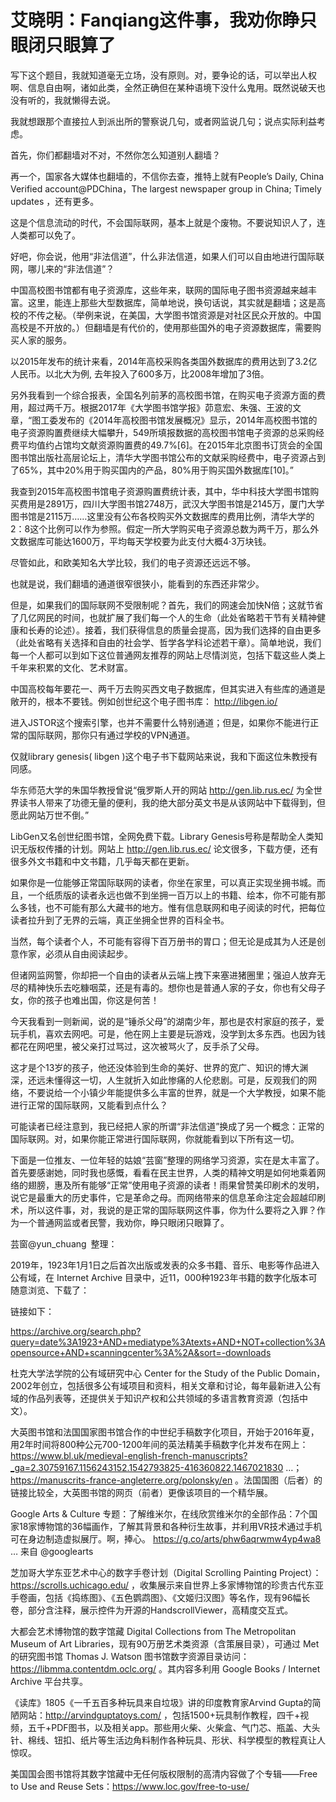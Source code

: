 # 艾晓明：Fanqiang这件事，我劝你睁只眼闭只眼算了

写下这个题目，我就知道毫无立场，没有原则。对，要争论的话，可以举出人权啊、信息自由啊，诸如此类，全然正确但在某种语境下没什么鬼用。既然说破天也没有听的，我就懒得去说。

我就想跟那个直接拉人到派出所的警察说几句，或者网监说几句；说点实际利益考虑。


首先，你们都翻墙对不对，不然你怎么知道别人翻墙？


再一个，国家各大媒体也翻墙的，不信你去查，推特上就有People’s Daily, China Verified account@PDChina，The largest newspaper group in China; Timely updates ，还有更多。

这是个信息流动的时代，不会国际联网，基本上就是个废物。不要说知识人了，连人类都可以免了。


好吧，你会说，他用“非法信道”，什么非法信道，如果人们可以自由地进行国际联网，哪儿来的“非法信道”？


中国高校图书馆都有电子资源库，这些年来，联网的国际电子图书资源越来越丰富。这里，能连上那些大型数据库，简单地说，换句话说，其实就是翻墙；这是高校的不传之秘。（举例来说，在美国，大学图书馆资源是对社区民众开放的。中国高校是不开放的。）但翻墙是有代价的，使用那些国外的电子资源数据库，需要购买人家的服务。

以2015年发布的统计来看，2014年高校采购各类国外数据库的费用达到了3.2亿人民币。以北大为例, 去年投入了600多万，比2008年增加了3倍。

另外我看到一个综合报表，全国名列前茅的高校图书馆，在购买电子资源方面的费用，超过两千万。根据2017年《大学图书馆学报》茆意宏、朱强、王波的文章，“图工委发布的《2014年高校图书馆发展概况》显示，2014年高校图书馆的电子资源购置费继续大幅攀升，549所填报数据的高校图书馆电子资源的总采购经费平均值约占馆均文献资源购置费的49.7%[6]。在2015年北京图书订货会的全国图书馆出版社高层论坛上，清华大学图书馆公布的文献采购经费中，电子资源占到了65%，其中20%用于购买国内的产品，80%用于购买国外数据库[10]。”

我查到2015年高校图书馆电子资源购置费统计表，其中，华中科技大学图书馆购买费用是2891万，四川大学图书馆2748万，武汉大学图书馆是2145万，厦门大学图书馆是2115万……这里没有公布各校购买外文数据库的费用比例，清华大学的2：8这个比例可以作为参照。假定一所大学购买电子资源总数为两千万，那么外文数据库可能达1600万，平均每天学校要为此支付大概4·3万块钱。


尽管如此，和欧美知名大学比较，我们的电子资源还远远不够。


也就是说，我们翻墙的通道很窄很狭小，能看到的东西还非常少。


但是，如果我们的国际联网不受限制呢？首先，我们的网速会加快N倍；这就节省了几亿网民的时间，也就扩展了我们每一个人的生命（此处省略若干节有关精神健康和长寿的论述）。接着，我们获得信息的质量会提高，因为我们选择的自由更多（此处省略有关选择和自由的社会学、哲学各学科论述若干章）。简单地说，我们每一个人都可以到如下这位普通网友推荐的网站上尽情浏览，包括下载这些人类上千年来积累的文化、艺术财富。

中国高校每年要花一、两千万去购买西文电子数据库，但其实进入有些库的通道是敞开的，根本不要钱。例如创世纪这个电子图书库： http://libgen.io/


进入JSTOR这个搜索引擎，也并不需要什么特别通道；但是，如果你不能进行正常的国际联网，那你只有通过学校的VPN通道。


仅就library genesis( libgen )这个电子书下载网站来说，我和下面这位朱教授有同感。


华东师范大学的朱国华教授曾说“俄罗斯人开的网站 http://gen.lib.rus.ec/  为全世界读书人带来了功德无量的便利，我的绝大部分英文书是从该网站中下载得到，但愿此网站万世不倒。”

LibGen又名创世纪图书馆，全网免费下载。Library Genesis号称是帮助全人类知识无版权传播的计划。网站上  http://gen.lib.rus.ec/   论文很多，下载方便，还有很多外文书籍和中文书籍，几乎每天都在更新。

如果你是一位能够正常国际联网的读者，你坐在家里，可以真正实现坐拥书城。而且，一个纸质版的读者永远也做不到坐拥一百万以上的书籍、绘本，你不可能有那么多钱，也不可能有那么大藏书的地方。惟有信息联网和电子阅读的时代，把每位读者拉升到了无界的云端，真正坐拥全世界的百科全书。

当然，每个读者个人，不可能有容得下百万册书的胃口；但无论是成其为人还是创意作家，必须从自由阅读起步。


但诸网监网警，你却把一个自由的读者从云端上拽下来塞进猪圈里；强迫人放弃无尽的精神快乐去吃糠咽菜，还是有毒的。想你也是普通人家的子女，你也有父母子女，你的孩子也难出国，你这是何苦！

今天我看到一则新闻，说的是“锤杀父母”的湖南少年，那也是农村家庭的孩子，爱玩手机，喜欢去网吧。可是，他在网上主要是玩游戏，没学到太多东西。也因为钱都花在网吧里，被父亲打过骂过，这次被骂火了，反手杀了父母。

这才是个13岁的孩子，他还没体验到生命的美好、世界的宽广、知识的博大渊深，还远未懂得这一切，人生就折入如此惨痛的人伦悲剧。可是，反观我们的网络，不要说给一个小镇少年能提供多么丰富的世界，就是一个大学教授，如果不能进行正常的国际联网，又能看到点什么？

可能读者已经注意到，我已经把人家的所谓“非法信道”换成了另一个概念：正常的国际联网。对，如果你能正常进行国际联网，你就能看到以下所有这一切。


下面是一位推友、一位年轻的姑娘“芸窗”整理的网络学习资源，实在是太丰富了。首先要感谢她，同时我也感慨，看看在民主世界，人类的精神文明是如何地乘着网络的翅膀，惠及所有能够“正常”使用电子资源的读者！雨果曾赞美印刷术的发明，说它是最重大的历史事件，它是革命之母。而网络带来的信息革命注定会超越印刷术，所以这件事，对，我说的是正常的国际联网这件事，你为什么要将之入罪？作为一个普通网监或者民警，我劝你，睁只眼闭只眼算了。


芸窗@yun_chuang 整理：


2019年，1923年1月1日之后首次出版或发表的众多书籍、音乐、电影等作品进入公有域，在 Internet Archive 目录中，近11，000种1923年书籍的数字化版本可随意浏览、下载了：

链接如下：

https://archive.org/search.php?query=date%3A1923+AND+mediatype%3Atexts+AND+NOT+collection%3Aopensource+AND+scanningcenter%3A%2A&sort=-downloads


杜克大学法学院的公有域研究中心 Center for the Study of the Public Domain，2002年创立，包括很多公有域项目和资料，相关文章和讨论，每年最新进入公有域的作品列表等，还提供关于知识产权和公共领域的多语言教育资源（包括中文）。

大英图书馆和法国国家图书馆合作的中世纪手稿数字化项目，开始于2016年夏，用2年时间将800种公元700-1200年间的英法精美手稿数字化并发布在网上：https://www.bl.uk/medieval-english-french-manuscripts?_ga=2.30759167.1156243152.1542793825-416360822.1467021830 …；https://manuscrits-france-angleterre.org/polonsky/en  。法国国图（后者）的链接比较全，大英图书馆的网页（前者）更像该项目的一个精华展。


Google Arts & Culture 专题：了解维米尔，在线欣赏维米尔的全部作品：7个国家18家博物馆的36幅画作，了解其背景和各种衍生故事，并利用VR技术通过手机可在身边制造虚拟展厅。啊，捧心。 https://g.co/arts/phw6aqrwmw4yp4wa8 … 来自 @googlearts


芝加哥大学东亚艺术中心的数字手卷计划（Digital Scrolling Painting Project）：https://scrolls.uchicago.edu/  ，收集展示来自世界上多家博物馆的珍贵古代东亚手卷画，包括《捣练图》、《五色鹦鹉图》、《文姬归汉图》等名作，现有96幅长卷，部分含注释，展示控件为开源的HandscrollViewer，高精度交互式。


大都会艺术博物馆的数字馆藏 Digital Collections from The Metropolitan Museum of Art Libraries，现有90万册艺术类资源（含策展目录），可通过 Met 的研究图书馆 Thomas J. Watson 图书馆数字资源目录访问：https://libmma.contentdm.oclc.org/  。其内容多利用 Google Books / Internet Archive 平台共享。


《读库》1805《一千五百多种玩具来自垃圾》讲的印度教育家Arvind Gupta的简陋网站：http://arvindguptatoys.com/ ，包括1500+玩具制作教程，四千+视频，五千+PDF图书，以及相关app。那些用火柴、火柴盒、气门芯、瓶盖、大头针、棉线、钮扣、纸片等生活边角料制作各种玩具、形状、科学模型的教程真让人惊叹。


美国国会图书馆将其数字馆藏中无任何版权限制的高清内容做了个专辑——Free to Use and Reuse Sets：https://www.loc.gov/free-to-use/


